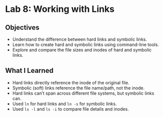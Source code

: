 # Lab 8: Working with Links

## Objectives
- Understand the difference between hard links and symbolic links.
- Learn how to create hard and symbolic links using command-line tools.
- Explore and compare the file sizes and inodes of hard and symbolic links.

## What I Learned
- Hard links directly reference the inode of the original file.
- Symbolic (soft) links reference the file name/path, not the inode.
- Hard links can’t span across different file systems, but symbolic links can.
- Used `ln` for hard links and `ln -s` for symbolic links.
- Used `ls -l` and `ls -i` to compare file details and inodes.
